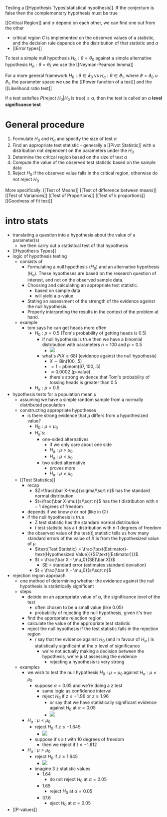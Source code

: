 Testing a [[Hypothesis Types|statistical hypothesis]]. If the conjecture is false then the complementary hypothesis must be true

[[Critical Region]] and $\alpha$ depend on each other, we can find one out from the other
- critical region $C$ is implemented on the observed values of a statistic, and the decision rule depends on the distribution of that statistic and $\alpha$
- [[Error types]]

To test a simple null hypothesis $H_{0}: \theta = \theta_{0}$ against a simple alternative hypothesis $H_a: \theta = \theta_{1}$ we use the [[Neyman-Pearson lemma]]

For a more general framework $H_{0}: \theta \in \vartheta_{0}$ vs $H_{a}: \theta \in \vartheta_{1}$, where $\vartheta= \vartheta_{0} \cup \vartheta_{1}$, the parameter space we use the [[Power function of a test]] and the [[Likelihood ratio test]]

If a test satisfies $P(\text{reject }H_{0}|H_{0} \text{ is true})\leq \alpha$, then the test is called an $\alpha$ **level significance test** 
# General procedure

1. Formulate $H_{0}$ and $H_{a}$ and specify the size of test $\alpha$
2. Find an appropriate test statistic - generally a [[Pivot Statistic]] with a distribution not dependent on the parameters under the $H_{0}$
3. Determine the critical region based on the size of test $\alpha$
4. Compute the value of the observed test statistic based on the sample data
5. Reject $H_{0}$ if the observed value falls in the critical region, otherwise do not reject $H_{0}$

More specifically:
[[Test of Means]]
[[Test of difference between means]]
[[Test of Variances]]
[[Test of Proportions]]
[[Test of k proportions]]
[[Goodness of fit test]]




# intro stats
- translating a question into a hypothesis about the value of a parameter(s)
	- we then carry out a statistical test of that hypothesis
- [[Hypothesis Types]]
- logic of hypothesis testing
	- consists of
		- Formulating a null hypothesis ($H_0$) and an alternative hypothesis ($H_a$). These hypotheses are based on the research question of interest, and not on the observed sample data.   
		- Choosing and calculating an appropriate test statistic.  
			- based on sample data
			- will yield a p-value
		- Stating an assessment of the strength of the evidence against the null hypothesis.  
		- Properly interpreting the results in the context of the problem at hand.
	- example
		- tom says he can get heads more often
			- $H_0:p=0.5$ (Tom's probability of getting heads is 0.5)
				- if null hypothesis is true then we have a binomial distribution with parameters $n=100\ \text{and}\ p=0.5$ 
					- ![](https://i.imgur.com/NV70OMo.png)
				- what's $P(X\geq68)$ (evidence against the null hypothesis)
					- $X \sim \text{Bin}(100,.5)$
					- $=1-\text{pbinom}(67,100,.5)$
					- $\approx 0.0002$ (p-value)
					- there's strong evidence that Tom's probability of tossing heads is greater than 0.5
			- $H_a:p>0.5$ 
- hypothesis tests for a population mean $\mu$
	- assuming we have a simple random sample from a normally distributed population
	- constructing appropriate hypotheses
		- is there strong evidence that $\mu$ differs from a hypothesized value?
			- $H_0:\mu=\mu_0$
			- $H_a$'s:
				- one-sided alternatives
					- if we only care about one side
					- $H_a:\mu > \mu_0$
					- $H_a:\mu<\mu_0$
				- two sided alternative
					- proves more
					- $H_a:\mu \neq \mu_0$
	- [[Test Statistics]]
		- recap
			- $Z=\frac{\bar X-\mu}{\sigma/\sqrt n}$ has the standard normal distribution
			- $t=\frac{\bar X-\mu}{s/\sqrt n}$ has the t distribution with $n-1$ degrees of freedom
		- depends if we know $\sigma$ or not (like in CI)
		- if the null hypothesis is true
			- Z test statistic has the standard normal distribution
			- t test statistic has a t distribution with n-1 degrees of freedom
		- the observed value of the test(t) statistic tells us how many standard errors of the value of $\bar X$ is from the hypothesized value of $\mu$
			- $\text{Test Statistic} = \frac{\text{Estimator}-\text{Hypothesized Value}}{SE\text{(Estimator)}}$
			- $t = \frac{\bar X - \mu_0}{SE(\bar X)}$
				- SE = standard error (estimates standard deviation)
			- $t = \frac{\bar X - \mu_0}{s/\sqrt n}$  
- rejection region approach
	- one method of determining whether the evidence against the null hypothesis is statistically significant
	- steps
		- decide on an appropriate value of $\alpha$, the significance level of the test
			- often chosen to be a small value (like 0.05)
			- probability of rejecting the null hypothesis, given it's true 
		- find the appropriate rejection region
		- calculate the value of the appropriate test statistic
		- reject the null hypothesis if the test statistic falls in the rejection region
			- / say that the evidence against $H_0$ (and in favour of $H_a$ ) is statistically significant at the $\alpha$ level of significance
				- we're not actually making a decision between the hypothesis, we're just assessing the evidence
					- rejecting a hypothesis is very strong
	- examples
		- we wish to test the null hypothesis $H_0:\mu=\mu_0$ against $H_a:\mu\neq\mu_0$
			- suppose $\alpha = 0.05$ and we're doing a z test
				- same logic as confidence interval
				- reject $H_0\ \text{if}\ z\leq -1.96$ or $z\geq 1.96$ 
					- or say that we have statistically significant evidence against $H_0$ at $\alpha = 0.05$
					- ![](https://i.imgur.com/OYz0ZEb.png)
		- $H_a:\mu<\mu_0$
			- reject $H_0$ if $z\leq-1.645$
				- ![](https://i.imgur.com/RNyXFqI.png)
			- suppose it's a t with 10 degrees of freedom
				- then we reject if $t\leq-1.812$
		- $H_a:\mu>\mu_0$
			- reject $H_0$ if $z\geq 1.645$ 
				- ![](https://i.imgur.com/gN5kS80.png)
			- imagine 3 z statistic values
				- 1.64
					- do not reject $H_0$ at $\alpha = 0.05$ 
				- 1.65
					- reject $H_0$ at $\alpha = 0.05$
				- 37.6
					- eject $H_0$ at $\alpha = 0.05$
- [[P-values]]
